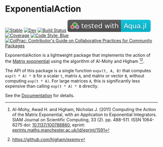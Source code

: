 # ExponentialAction

[![Stable](https://img.shields.io/badge/docs-stable-blue.svg)](https://sethaxen.github.io/ExponentialAction.jl/stable)
[![Dev](https://img.shields.io/badge/docs-dev-blue.svg)](https://sethaxen.github.io/ExponentialAction.jl/dev)
[![Build Status](https://github.com/sethaxen/ExponentialAction.jl/actions/workflows/CI.yml/badge.svg?branch=main)](https://github.com/sethaxen/ExponentialAction.jl/actions/workflows/CI.yml?query=branch%3Amain)
[![Aqua QA](https://raw.githubusercontent.com/JuliaTesting/Aqua.jl/master/badge.svg)](https://github.com/JuliaTesting/Aqua.jl)
[![Coverage](https://codecov.io/gh/sethaxen/ExponentialAction.jl/branch/main/graph/badge.svg)](https://codecov.io/gh/sethaxen/ExponentialAction.jl)
[![Code Style: Blue](https://img.shields.io/badge/code%20style-blue-4495d1.svg)](https://github.com/invenia/BlueStyle)
[![ColPrac: Contributor's Guide on Collaborative Practices for Community Packages](https://img.shields.io/badge/ColPrac-Contributor's%20Guide-blueviolet)](https://github.com/SciML/ColPrac)

ExponentialAction is a lightweight package that implements the action of the [Matrix exponential](https://en.wikipedia.org/wiki/Matrix_exponential) using the algorithm of Al-Mohy and Higham [^AlMohyHigham2011][^Expmv].

[^AlMohyHigham2011]: Al-Mohy, Awad H. and Higham, Nicholas J. (2011) Computing the Action of the Matrix Exponential, with an Application to Exponential Integrators.
    SIAM Journal on Scientific Computing, 33 (2). pp. 488-511. ISSN 1064-8275
    doi: [10.1137/100788860](https://doi.org/10.1137/100788860),
    eprint: [eprints.maths.manchester.ac.uk/id/eprint/1591](http://eprints.maths.manchester.ac.uk/id/eprint/1591)
[^Expmv]: https://github.com/higham/expmv

The API of this package is a single function `expv(t, A, B)` that computes `exp(t * A) * B` for a scalar `t`, matrix `A`, and matrix or vector `B`, without computing `exp(t * A)`.
For large matrices `A`, this is significantly less expensive than calling `exp(t * A) * B` directly.

See the [Documentation](https://sethaxen.github.io/ExponentialAction.jl/stable) for details.
